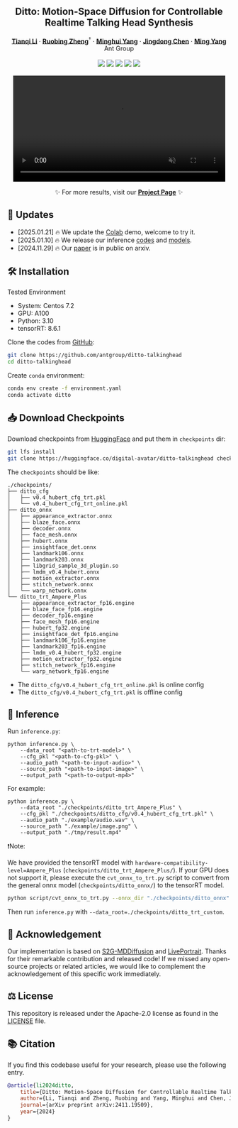 <h2 align='center'>Ditto: Motion-Space Diffusion for Controllable Realtime Talking Head Synthesis</h2>

<div align='center'>
    <a href=""><strong>Tianqi Li</strong></a>
    ·
    <a href=""><strong>Ruobing Zheng</strong></a><sup>†</sup>
    ·
    <a href=""><strong>Minghui Yang</strong></a>
    ·
    <a href=""><strong>Jingdong Chen</strong></a>
    ·
    <a href=""><strong>Ming Yang</strong></a>
</div>
<div align='center'>
Ant Group
</div>
<br>
<div align='center'>
    <a href='https://arxiv.org/abs/2411.19509'><img src='https://img.shields.io/badge/Paper-arXiv-red'></a>
    <a href='https://digital-avatar.github.io/ai/Ditto/'><img src='https://img.shields.io/badge/Project-Page-blue'></a>
    <a href='https://huggingface.co/digital-avatar/ditto-talkinghead'><img src='https://img.shields.io/badge/Model-HuggingFace-yellow'></a>
    <a href='https://github.com/antgroup/ditto-talkinghead'><img src='https://img.shields.io/badge/Code-GitHub-purple'></a>
    <a href='https://colab.research.google.com/drive/19SUi1TiO32IS-Crmsu9wrkNspWE8tFbs?usp=sharing'><img src='https://img.shields.io/badge/Demo-Colab-orange'></a>
    <!-- <a href='https://github.com/antgroup/ditto-talkinghead'><img src='https://img.shields.io/github/stars/antgroup/ditto-talkinghead?style=social'></a> -->
</div>
<br>
<div align="center">
    <video style="width: 95%; object-fit: cover;" controls loop src="https://github.com/user-attachments/assets/ef1a0b08-bff3-4997-a6dd-62a7f51cdb40" muted="false"></video>
    <p>
    ✨  For more results, visit our <a href="https://digital-avatar.github.io/ai/Ditto/"><strong>Project Page</strong></a> ✨ 
    </p>
</div>


## 📌 Updates
* [2025.01.21] 🔥 We update the [Colab](https://colab.research.google.com/drive/19SUi1TiO32IS-Crmsu9wrkNspWE8tFbs?usp=sharing) demo, welcome to try it. 
* [2025.01.10] 🔥 We release our inference [codes](https://github.com/antgroup/ditto-talkinghead) and [models](https://huggingface.co/digital-avatar/ditto-talkinghead).
* [2024.11.29] 🔥 Our [paper](https://arxiv.org/abs/2411.19509) is in public on arxiv.

 

## 🛠️ Installation

Tested Environment  
- System: Centos 7.2  
- GPU: A100  
- Python: 3.10  
- tensorRT: 8.6.1  


Clone the codes from [GitHub](https://github.com/antgroup/ditto-talkinghead):  
```bash
git clone https://github.com/antgroup/ditto-talkinghead
cd ditto-talkinghead
```


Create `conda` environment:
```bash
conda env create -f environment.yaml
conda activate ditto
```

## 📥 Download Checkpoints

Download checkpoints from [HuggingFace](https://huggingface.co/digital-avatar/ditto-talkinghead) and put them in `checkpoints` dir:
```bash
git lfs install
git clone https://huggingface.co/digital-avatar/ditto-talkinghead checkpoints
```

The `checkpoints` should be like:
```text
./checkpoints/
├── ditto_cfg
│   ├── v0.4_hubert_cfg_trt.pkl
│   └── v0.4_hubert_cfg_trt_online.pkl
├── ditto_onnx
│   ├── appearance_extractor.onnx
│   ├── blaze_face.onnx
│   ├── decoder.onnx
│   ├── face_mesh.onnx
│   ├── hubert.onnx
│   ├── insightface_det.onnx
│   ├── landmark106.onnx
│   ├── landmark203.onnx
│   ├── libgrid_sample_3d_plugin.so
│   ├── lmdm_v0.4_hubert.onnx
│   ├── motion_extractor.onnx
│   ├── stitch_network.onnx
│   └── warp_network.onnx
└── ditto_trt_Ampere_Plus
    ├── appearance_extractor_fp16.engine
    ├── blaze_face_fp16.engine
    ├── decoder_fp16.engine
    ├── face_mesh_fp16.engine
    ├── hubert_fp32.engine
    ├── insightface_det_fp16.engine
    ├── landmark106_fp16.engine
    ├── landmark203_fp16.engine
    ├── lmdm_v0.4_hubert_fp32.engine
    ├── motion_extractor_fp32.engine
    ├── stitch_network_fp16.engine
    └── warp_network_fp16.engine
```

- The `ditto_cfg/v0.4_hubert_cfg_trt_online.pkl` is online config
- The `ditto_cfg/v0.4_hubert_cfg_trt.pkl` is offline config


## 🚀 Inference 

Run `inference.py`:

```shell
python inference.py \
    --data_root "<path-to-trt-model>" \
    --cfg_pkl "<path-to-cfg-pkl>" \
    --audio_path "<path-to-input-audio>" \
    --source_path "<path-to-input-image>" \
    --output_path "<path-to-output-mp4>" 
```

For example:

```shell
python inference.py \
    --data_root "./checkpoints/ditto_trt_Ampere_Plus" \
    --cfg_pkl "./checkpoints/ditto_cfg/v0.4_hubert_cfg_trt.pkl" \
    --audio_path "./example/audio.wav" \
    --source_path "./example/image.png" \
    --output_path "./tmp/result.mp4" 
```

❗Note:

We have provided the tensorRT model with `hardware-compatibility-level=Ampere_Plus` (`checkpoints/ditto_trt_Ampere_Plus/`). If your GPU does not support it, please execute the `cvt_onnx_to_trt.py` script to convert from the general onnx model (`checkpoints/ditto_onnx/`) to the tensorRT model.

```bash
python script/cvt_onnx_to_trt.py --onnx_dir "./checkpoints/ditto_onnx" --trt_dir "./checkpoints/ditto_trt_custom"
```

Then run `inference.py` with `--data_root=./checkpoints/ditto_trt_custom`.


## 📧 Acknowledgement
Our implementation is based on [S2G-MDDiffusion](https://github.com/thuhcsi/S2G-MDDiffusion) and [LivePortrait](https://github.com/KwaiVGI/LivePortrait). Thanks for their remarkable contribution and released code! If we missed any open-source projects or related articles, we would like to complement the acknowledgement of this specific work immediately.

## ⚖️ License
This repository is released under the Apache-2.0 license as found in the [LICENSE](LICENSE) file.

## 📚 Citation
If you find this codebase useful for your research, please use the following entry.
```BibTeX
@article{li2024ditto,
    title={Ditto: Motion-Space Diffusion for Controllable Realtime Talking Head Synthesis},
    author={Li, Tianqi and Zheng, Ruobing and Yang, Minghui and Chen, Jingdong and Yang, Ming},
    journal={arXiv preprint arXiv:2411.19509},
    year={2024}
}
```
